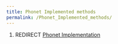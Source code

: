 ```yaml
---
title: Phonet Implemented methods
permalink: /Phonet_Implemented_methods/
---
```


1.  REDIRECT [Phonet Implementation](/Phonet_Implementation "wikilink")
